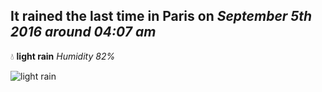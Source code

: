 ## It rained the last time in Paris on *September 5th 2016 around 04:07 am*
💧  **light rain** *Humidity 82%*

![light rain](http://openweathermap.org/img/w/10n.png)
